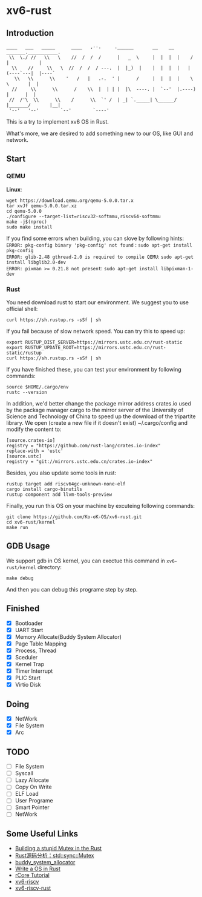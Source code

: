 # xv6-rust
## Introduction

```
____   ___   _____      ____   ,--.     .______       __    __      _______.___________.  
 \\  \./ //   \\   \    //  /  /  /      |   _  \     |  |  |  |    /       |           |  
  \\    //     \\   \  //  /  /  / ---.  |  |_)  |    |  |  |  |   |   (----`---|  |----`
   \\   \\      \\    '   /   |   .-.  ' |      /     |  |  |  |    \   \       |  |
  //     \\      \\      /    \\  |  | | |  |\  ----. |  `--'  |.----)   |      |  |
 //  /'\  \\      \\    /      \\  `' /  | _| `._____| \______/ |_______/       |__|           
 '--'   '--'        `--'        `----'               

```



This is a try to implement xv6 OS in Rust. 

What's more, we are desired to add something new to our OS, like GUI and network.

## Start  
### QEMU
**Linux**:  
```
wget https://download.qemu.org/qemu-5.0.0.tar.x  
tar xvJf qemu-5.0.0.tar.xz  
cd qemu-5.0.0  
./configure --target-list=riscv32-softmmu,riscv64-softmmu   
make -j$(nproc)  
sudo make install  
```
If you find some errors when building, you can slove by following hints:  
`ERROR: pkg-config binary 'pkg-config' not found` : `sudo apt-get install pkg-config`  
`ERROR: glib-2.48 gthread-2.0 is required to compile QEMU`: `sudo apt-get install libglib2.0-dev`  
`ERROR: pixman >= 0.21.8 not present`: `sudo apt-get install libpixman-1-dev` 

### Rust
You need download rust to start our environment. We suggest you to use official shell:  
```
curl https://sh.rustup.rs -sSf | sh
```
If you fail because of slow network speed. You can try this to speed up:   
```
export RUSTUP_DIST_SERVER=https://mirrors.ustc.edu.cn/rust-static
export RUSTUP_UPDATE_ROOT=https://mirrors.ustc.edu.cn/rust-static/rustup
curl https://sh.rustup.rs -sSf | sh
```

If you have finished these, you can test your environment by following commands:  
```
source $HOME/.cargo/env  
rustc --version
```
In addition,  we'd better change the package mirror address crates.io used by the package manager cargo to the mirror server of the University of Science and Technology of China to speed up the download of the tripartite library. We open (create a new file if it doesn't exist) ~/.cargo/config and modify the content to:  
```
[source.crates-io]
registry = "https://github.com/rust-lang/crates.io-index"
replace-with = 'ustc'
[source.ustc]
registry = "git://mirrors.ustc.edu.cn/crates.io-index"
```
Besides,  you also update some tools in rust:

```
rustup target add riscv64gc-unknown-none-elf
cargo install cargo-binutils
rustup component add llvm-tools-preview
```

Finally, you run this OS on your machine by excuteing following commands:  

```
git clone https://github.com/Ko-oK-OS/xv6-rust.git
cd xv6-rust/kernel
make run
```

## GDB Usage

We support gdb in OS kernel, you can exectue this command in `xv6-rust/kernel` directory:   
```shell
make debug
```  
And then you can debug this programe step by step. 

## Finished
- [x] Bootloader
- [x] UART Start
- [x] Memory Allocate(Buddy System Allocator)  
- [x] Page Table Mapping
- [x] Process, Thread
- [x] Sceduler
- [x] Kernel Trap
- [x] Timer Interrupt
- [x] PLIC Start  
- [x] Virtio Disk

## Doing
- [x] NetWork 
- [x] File System
- [x] Arc

## TODO
- [ ] File System
- [ ] Syscall     
- [ ] Lazy Allocate
- [ ] Copy On Write
- [ ] ELF Load
- [ ] User Programe
- [ ] Smart Pointer
- [ ] NetWork

## Some Useful Links

- [Building a stupid Mutex in the Rust](https://medium.com/@Mnwa/building-a-stupid-mutex-in-the-rust-d55886538889)  
- [Rust源码分析：std::sync::Mutex](https://zhuanlan.zhihu.com/p/50006335)   
- [buddy_system_allocator](https://github.com/rcore-os/buddy_system_allocator)  
- [Write a OS in Rust](https://os.phil-opp.com)  
- [rCore Tutorial](https://rcore-os.github.io/rCore-Tutorial-deploy/)  
- [xv6-riscv](https://github.com/mit-pdos/xv6-riscv)
- [xv6-riscv-rust](https://github.com/Jaic1/xv6-riscv-rust)

